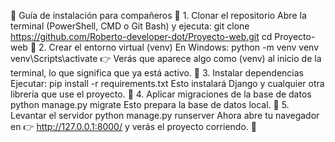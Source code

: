 📌 Guía de instalación para compañeros
🔹 1. Clonar el repositorio
Abre la terminal (PowerShell, CMD o Git Bash) y ejecuta:
git clone https://github.com/Roberto-developer-dot/Proyecto-web.git
cd Proyecto-web
🔹 2. Crear el entorno virtual (venv)
En Windows:
python -m venv venv
venv\Scripts\activate
👉 Verás que aparece algo como (venv) al inicio de la terminal, lo que significa que ya está activo.
🔹 3. Instalar dependencias
Ejecutar:
pip install -r requirements.txt
Esto instalará Django y cualquier otra librería que use el proyecto.
🔹 4. Aplicar migraciones de la base de datos
python manage.py migrate
Esto prepara la base de datos local.
🔹 5. Levantar el servidor
python manage.py runserver
Ahora abre tu navegador en 👉 http://127.0.0.1:8000/ y verás el proyecto corriendo. 🚀
